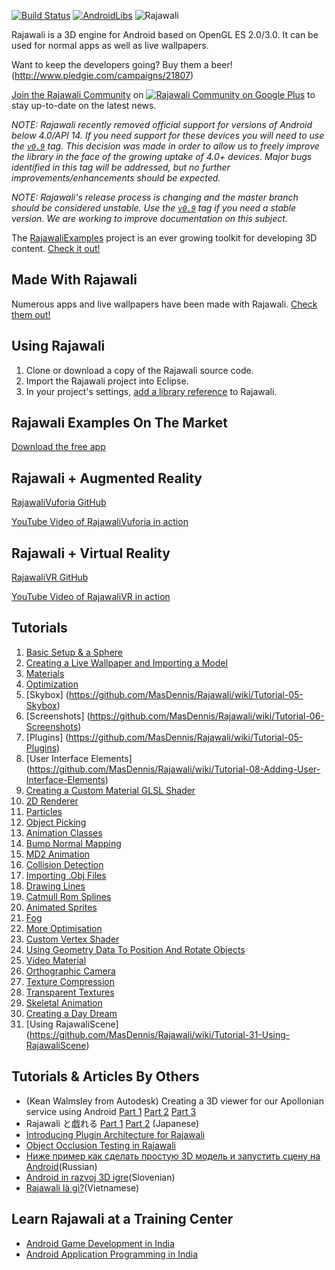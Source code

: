 [![Build Status](https://travis-ci.org/Rajawali/Rajawali.svg?branch=master)](https://travis-ci.org/Rajawali/Rajawali)
[![AndroidLibs](https://img.shields.io/badge/AndroidLibs-Rajawali-brightgreen.svg?style=flat)](https://www.android-libs.com/lib/rajawali?utm_source=github-badge&utm_medium=github-badge&utm_campaign=github-badge)
			![Rajawali](http://www.rozengain.com/files/rajawali-logo.jpg)

Rajawali is a 3D engine for Android based on OpenGL ES 2.0/3.0. It can be used for normal apps as well as live wallpapers.

Want to keep the developers going? Buy them a beer! (http://www.pledgie.com/campaigns/21807)

[Join the Rajawali Community](https://plus.google.com/u/0/communities/116529974266844528013) on [![Rajawali Community on Google Plus](http://sinceresocial.com/wp-content/uploads/2012/05/google+-20px.png)](https://plus.google.com/u/0/communities/116529974266844528013) to stay up-to-date on the latest news. 

_NOTE: Rajawali recently removed official support for versions of Android below 4.0/API 14. If you need support for these devices you will need to use the [`v0.9`](https://github.com/MasDennis/Rajawali/tree/v0.9) tag. This decision was made in order to allow us to freely improve the library in the face of the growing uptake of 4.0+ devices. Major bugs identified in this tag will be addressed, but no further improvements/enhancements should be expected._

_NOTE: Rajawali's release process is changing and the master branch should be considered unstable. Use the [`v0.9`](https://github.com/MasDennis/Rajawali/tree/v0.9) tag if you need a stable version. We are working to improve documentation on this subject._

The [RajawaliExamples](https://github.com/MasDennis/RajawaliExamples) project is an ever growing toolkit for developing 3D content. [Check it out!](https://github.com/MasDennis/RajawaliExamples)

## Made With Rajawali

Numerous apps and live wallpapers have been made with Rajawali. [Check them out!](https://plus.google.com/u/0/communities/116529974266844528013/stream/526227da-cf2d-46f9-8ad6-beaca7b8ddd5)

## Using Rajawali

1. Clone or download a copy of the Rajawali source code.
2. Import the Rajawali project into Eclipse.
3. In your project's settings, [add a library reference](https://developer.android.com/tools/projects/projects-eclipse.html#ReferencingLibraryProject) to Rajawali.

## Rajawali Examples On The Market

[Download the free app](https://market.android.com/details?id=com.monyetmabuk.rajawali.tutorials)

## Rajawali + Augmented Reality

[RajawaliVuforia GitHub](https://github.com/MasDennis/RajawaliVuforia)

[YouTube Video of RajawaliVuforia in action](http://www.youtube.com/watch?v=rjLa4K9Ffuo)

## Rajawali + Virtual Reality

[RajawaliVR GitHub](https://github.com/MasDennis/RajawaliVR)

[YouTube Video of RajawaliVR in action](https://www.youtube.com/watch?v=3L0l_jmkcBE&feature=youtu.be)

## Tutorials

1. [Basic Setup & a Sphere](https://github.com/MasDennis/Rajawali/wiki/Tutorial-01----Basic-Setup-&-a-Sphere)  
2. [Creating a Live Wallpaper and Importing a Model](https://github.com/MasDennis/Rajawali/wiki/Tutorial-02-Creating-a-Live-Wallpaper-and-Importing-a-Model)  
3. [Materials](https://github.com/MasDennis/Rajawali/wiki/Tutorial-03-Materials)  
4. [Optimization](https://github.com/MasDennis/Rajawali/wiki/Tutorial-04-Optimization)  
5. [Skybox] (https://github.com/MasDennis/Rajawali/wiki/Tutorial-05-Skybox)  
6. [Screenshots] (https://github.com/MasDennis/Rajawali/wiki/Tutorial-06-Screenshots)  
7. [Plugins] (https://github.com/MasDennis/Rajawali/wiki/Tutorial-05-Plugins)  
8. [User Interface Elements] (https://github.com/MasDennis/Rajawali/wiki/Tutorial-08-Adding-User-Interface-Elements)  
9. [Creating a Custom Material GLSL Shader](https://github.com/MasDennis/Rajawali/wiki/Tutorial-09-Creating-a-Custom-Material---GLSL-Shader)  
10. [2D Renderer](https://github.com/MasDennis/Rajawali/wiki/Tutorial-10-2D-Renderer)  
11. [Particles](https://github.com/MasDennis/Rajawali/wiki/Tutorial-11-Particles)  
12. [Object Picking](https://github.com/MasDennis/Rajawali/wiki/Tutorial-12-Object-Picking)  
13. [Animation Classes](https://github.com/MasDennis/Rajawali/wiki/Tutorial-13-Animation-Classes)  
14. [Bump Normal Mapping](https://github.com/MasDennis/Rajawali/wiki/Tutorial-14-Bump-Normal-Mapping)  
15. [MD2 Animation](https://github.com/MasDennis/Rajawali/wiki/Tutorial-15-MD2-Animation)  
16. [Collision Detection](https://github.com/MasDennis/Rajawali/wiki/Tutorial-16-Collision-Detection)  
17. [Importing .Obj Files](https://github.com/MasDennis/Rajawali/wiki/Tutorial-17-Importing-.Obj-Files)  
18. [Drawing Lines](https://github.com/MasDennis/Rajawali/wiki/Tutorial-18-Drawing-Lines)  
19. [Catmull Rom Splines](https://github.com/MasDennis/Rajawali/wiki/Tutorial-19-Catmull-Rom-Splines)  
20. [Animated Sprites](https://github.com/MasDennis/Rajawali/wiki/Tutorial-20-Animated-Sprites)  
21. [Fog](https://github.com/MasDennis/Rajawali/wiki/Tutorial-21-Fog)  
22. [More Optimisation](https://github.com/MasDennis/Rajawali/wiki/Tutorial-22-More-Optimisation)  
23. [Custom Vertex Shader](https://github.com/MasDennis/Rajawali/wiki/Tutorial-23-Custom-Vertex-Shader)  
24. [Using Geometry Data To Position And Rotate Objects](https://github.com/MasDennis/Rajawali/wiki/Tutorial-24-Using-Geometry-Data-To-Position-And-Rotate-Objects)  
25. [Video Material](https://github.com/MasDennis/Rajawali/wiki/Tutorial-25-Video-Material)  
26. [Orthographic Camera](https://github.com/MasDennis/Rajawali/wiki/Tutorial-26-Orthographic-Camera)
27. [Texture Compression](https://github.com/MasDennis/Rajawali/wiki/Tutorial-27-Texture-Compression)
28. [Transparent Textures](https://github.com/MasDennis/Rajawali/wiki/Tutorial-28-Transparent-Textures)
29. [Skeletal Animation](https://github.com/MasDennis/Rajawali/wiki/Tutorial-29-Skeletal-Animation)
30. [Creating a Day Dream](https://github.com/MasDennis/Rajawali/wiki/Tutorial-30-Creating-a-Day-Dream)
31. [Using RajawaliScene] (https://github.com/MasDennis/Rajawali/wiki/Tutorial-31-Using-RajawaliScene)

## Tutorials & Articles By Others
* (Kean Walmsley from Autodesk) Creating a 3D viewer for our Apollonian service using Android [Part 1](http://through-the-interface.typepad.com/through_the_interface/2012/04/creating-a-3d-viewer-for-our-apollonian-service-using-android-part-1.html) [Part 2](http://through-the-interface.typepad.com/through_the_interface/2012/05/creating-a-3d-viewer-for-our-apollonian-service-using-android-part-2.html) [Part 3](http://through-the-interface.typepad.com/through_the_interface/2012/05/creating-a-3d-viewer-for-our-apollonian-service-using-android-part-3.html)
* Rajawali と戯れる [Part 1](http://dev.classmethod.jp/smartphone/android/android-rajawali-tutorials-01/) [Part 2](http://dev.classmethod.jp/smartphone/android/android-rajawali-tutorials-02/) (Japanese)
* [Introducing Plugin Architecture for Rajawali](http://www.andrewjo.com/blog/mobile-development/introducing-plugin-architecture-for-rajawali)
* [Object Occlusion Testing in Rajawali](http://www.andrewjo.com/blog/mobile-development/object-occlusion-testing-in-rajawali)
* [Ниже пример как сделать простую 3D модель и запустить сцену на Android](http://konsultantspb.ru/3d-engine-rajawali/)(Russian)
* [Android in razvoj 3D igre](http://www.monitor.si/clanek/android-in-razvoj-3d-igre/142302/)(Slovenian)
* [Rajawali là gì?](http://www.trithucmoi.co/en/component/content/article/101-rajawali-va-ardor3d.html)(Vietnamese)

## Learn Rajawali at a Training Center
* [Android Game Development in India](http://virtualinfocom.com/android_game/android_game_development_institute.html)
* [Android Application Programming in India](http://virtualinfocom.com/android_game_application_development_training.html)

